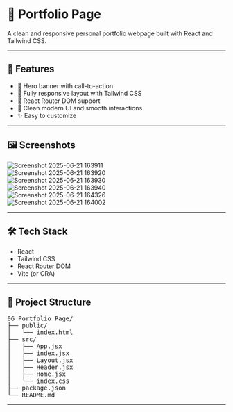 # 📁 Portfolio Page

A clean and responsive personal portfolio webpage built with React and Tailwind CSS.

---

## 🧩 Features

- 📌 Hero banner with call-to-action
- 📱 Fully responsive layout with Tailwind CSS
- 🔁 React Router DOM support
- 🌟 Clean modern UI and smooth interactions
- ✨ Easy to customize

---

## 🖼️ Screenshots

![Screenshot 2025-06-21 163911](https://github.com/user-attachments/assets/0a541c8a-6b32-46b3-9d95-14d9f8c7ad66)  
![Screenshot 2025-06-21 163920](https://github.com/user-attachments/assets/4f6db998-196f-4d2d-b46b-2a639c0bd8c2)  
![Screenshot 2025-06-21 163930](https://github.com/user-attachments/assets/90079783-8405-4c3d-97d3-20bb77c85289)  
![Screenshot 2025-06-21 163940](https://github.com/user-attachments/assets/4a6e465a-687e-4546-b114-b90c3206ac4b)  
![Screenshot 2025-06-21 164326](https://github.com/user-attachments/assets/f4ccc1b9-d30a-4358-8cf7-efc2e1b3d039)  
![Screenshot 2025-06-21 164002](https://github.com/user-attachments/assets/23f9ffc8-2945-4aa8-a8e6-9ecc7650f6bc)  

---

## 🛠️ Tech Stack

- React
- Tailwind CSS
- React Router DOM
- Vite (or CRA)

---

## 📂 Project Structure

<pre>
06 Portfolio Page/
├── public/
│   └── index.html
├── src/
│   ├── App.jsx
│   ├── index.jsx
│   ├── Layout.jsx
│   ├── Header.jsx
│   ├── Home.jsx
│   └── index.css
├── package.json
└── README.md
</pre>

---

